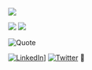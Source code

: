 

![](https://github-profile-summary-cards.vercel.app/api/cards/profile-details?username=l0x3el&theme=vue)

![](https://github-profile-summary-cards.vercel.app/api/cards/stats?username=l0x3el&theme=github)
![](https://github-profile-summary-cards.vercel.app/api/cards/most-commit-language?username=l0x3el&theme=github)


![Quote](https://github-readme-quotes.herokuapp.com/quote)

[![LinkedIn](https://img.shields.io/badge/-l0x3el-blue?style=flat-square&logo=Linkedin&logoColor=white&link=https://www.linkedin.com/in/l0x3el/)](https://www.linkedin.com/in/l0x3el/)]
[![Twitter](https://img.shields.io/twitter/url/https/twitter.com/cloudposse.svg?style=social&label=l0x3el)](https://twitter.com/l0x3el)
:hibiscus:



